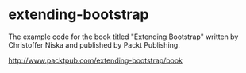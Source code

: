 # extending-bootstrap
The example code for the book titled "Extending Bootstrap" written by Christoffer Niska and published by Packt Publishing.

http://www.packtpub.com/extending-bootstrap/book
